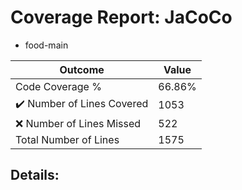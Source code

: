 
# Coverage Report: JaCoCo

* food-main
      
      
| Outcome                 | Value                                                               |
|-------------------------|---------------------------------------------------------------------|
| Code Coverage %         | 66.86%               |
| :heavy_check_mark: Number of Lines Covered | 1053    |
| :x: Number of Lines Missed  | 522     |
| Total Number of Lines   | 1575     |


## Details:

    
